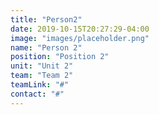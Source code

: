 ```yaml
---
title: "Person2"
date: 2019-10-15T20:27:29-04:00
image: "images/placeholder.png"
name: "Person 2"
position: "Position 2"
unit: "Unit 2"
team: "Team 2"
teamLink: "#"
contact: "#"
---
```

